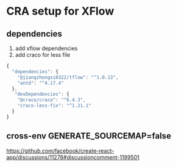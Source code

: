 # CRA setup for XFlow

## dependencies

1. add xflow dependencies
2. add craco for less file

```javascript
{
  "dependencies": {
    "@jiangzhongxi0322/tflow": "^1.0.13",
    "antd": "^4.17.4"
  },
   "devDependencies": {
    "@craco/craco": "^6.4.3",
    "craco-less-fix": "^1.21.1"
  }
}
```

## cross-env GENERATE_SOURCEMAP=false

https://github.com/facebook/create-react-app/discussions/11278#discussioncomment-1199501
